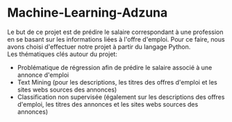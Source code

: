 # Machine-Learning-Adzuna
Le but de ce projet est de prédire le salaire correspondant à une profession en se basant sur les informations liées à l'offre d'emploi. Pour ce faire, nous avons choisi d'effectuer notre projet à partir du langage Python.  
Les thématiques clés autour du projet:  
  * Problématique de régression afin de prédire le salaire associé à une annonce d'emploi
  * Text Mining (pour les descriptions, les titres des offres d'emploi et les sites webs sources des annonces)
  * Classification non supervisée (également sur les descriptions des offres d'emploi, les titres des annonces et les sites webs sources des annonces)

